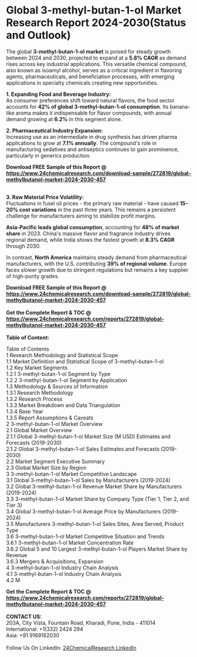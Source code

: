 <h1>Global 3-methyl-butan-1-ol Market Research Report 2024-2030(Status and Outlook)</h1><p>The global <strong>3-methyl-butan-1-ol market</strong> is poised for steady growth between 2024 and 2030, projected to expand at a <strong>5.8% CAGR</strong> as demand rises across key industrial applications. This versatile chemical compound, also known as isoamyl alcohol, serves as a critical ingredient in flavoring agents, pharmaceuticals, and beneficiation processes, with emerging applications in specialty chemicals creating new opportunities.</p><p><strong>1. Expanding Food and Beverage Industry:</strong><br>
As consumer preferences shift toward natural flavors, the food sector accounts for <strong>42% of global 3-methyl-butan-1-ol consumption</strong>. Its banana-like aroma makes it indispensable for flavor compounds, with annual demand growing at <strong>6.2%</strong> in this segment alone.</p><p><strong>2. Pharmaceutical Industry Expansion:</strong><br>
Increasing use as an intermediate in drug synthesis has driven pharma applications to grow at <strong>7.1% annually</strong>. The compound's role in manufacturing sedatives and antiseptics continues to gain prominence, particularly in generics production.</p><div><b>Download FREE Sample of this Report @ 
            <a href="https://www.24chemicalresearch.com/download-sample/272819/global-methylbutanol-market-2024-2030-457">
            https://www.24chemicalresearch.com/download-sample/272819/global-methylbutanol-market-2024-2030-457</a></b></div><br><p><strong>3. Raw Material Price Volatility:</strong><br>
Fluctuations in fusel oil prices - the primary raw material - have caused <strong>15-20% cost variations</strong> in the past three years. This remains a persistent challenge for manufacturers aiming to stabilize profit margins.</p><p><strong>Asia-Pacific leads global consumption</strong>, accounting for <strong>48% of market share</strong> in 2023. China's massive flavor and fragrance industry drives regional demand, while India shows the fastest growth at <strong>8.3% CAGR</strong> through 2030.</p><p>In contrast, <strong>North America</strong> maintains steady demand from pharmaceutical manufacturers, with the U.S. contributing <strong>39% of regional volume</strong>. Europe faces slower growth due to stringent regulations but remains a key supplier of high-purity grades.</p><div><b>Download FREE Sample of this Report @ 
            <a href="https://www.24chemicalresearch.com/download-sample/272819/global-methylbutanol-market-2024-2030-457">
            https://www.24chemicalresearch.com/download-sample/272819/global-methylbutanol-market-2024-2030-457</a></b></div><br><div><b>Get the Complete Report & TOC @ 
            <a href="https://www.24chemicalresearch.com/reports/272819/global-methylbutanol-market-2024-2030-457">
            https://www.24chemicalresearch.com/reports/272819/global-methylbutanol-market-2024-2030-457</a></b></div><br>
            <b>Table of Content:</b><p>Table of Contents<br />
1 Research Methodology and Statistical Scope<br />
1.1 Market Definition and Statistical Scope of 3-methyl-butan-1-ol<br />
1.2 Key Market Segments<br />
1.2.1 3-methyl-butan-1-ol Segment by Type<br />
1.2.2 3-methyl-butan-1-ol Segment by Application<br />
1.3 Methodology & Sources of Information<br />
1.3.1 Research Methodology<br />
1.3.2 Research Process<br />
1.3.3 Market Breakdown and Data Triangulation<br />
1.3.4 Base Year<br />
1.3.5 Report Assumptions & Caveats<br />
2 3-methyl-butan-1-ol Market Overview<br />
2.1 Global Market Overview<br />
2.1.1 Global 3-methyl-butan-1-ol Market Size (M USD) Estimates and Forecasts (2019-2030)<br />
2.1.2 Global 3-methyl-butan-1-ol Sales Estimates and Forecasts (2019-2030)<br />
2.2 Market Segment Executive Summary<br />
2.3 Global Market Size by Region<br />
3 3-methyl-butan-1-ol Market Competitive Landscape<br />
3.1 Global 3-methyl-butan-1-ol Sales by Manufacturers (2019-2024)<br />
3.2 Global 3-methyl-butan-1-ol Revenue Market Share by Manufacturers (2019-2024)<br />
3.3 3-methyl-butan-1-ol Market Share by Company Type (Tier 1, Tier 2, and Tier 3)<br />
3.4 Global 3-methyl-butan-1-ol Average Price by Manufacturers (2019-2024)<br />
3.5 Manufacturers 3-methyl-butan-1-ol Sales Sites, Area Served, Product Type<br />
3.6 3-methyl-butan-1-ol Market Competitive Situation and Trends<br />
3.6.1 3-methyl-butan-1-ol Market Concentration Rate<br />
3.6.2 Global 5 and 10 Largest 3-methyl-butan-1-ol Players Market Share by Revenue<br />
3.6.3 Mergers & Acquisitions, Expansion<br />
4 3-methyl-butan-1-ol Industry Chain Analysis<br />
4.1 3-methyl-butan-1-ol Industry Chain Analysis<br />
4.2 M</p><div><b>Get the Complete Report & TOC @ 
            <a href="https://www.24chemicalresearch.com/reports/272819/global-methylbutanol-market-2024-2030-457">
            https://www.24chemicalresearch.com/reports/272819/global-methylbutanol-market-2024-2030-457</a></b></div><br><b>CONTACT US:</b><br>
            203A, City Vista, Fountain Road, Kharadi, Pune, India - 411014<br>
            International: +1(332) 2424 294<br>
            Asia: +91 9169162030 <br><br>
            Follow Us On LinkedIn: <a href="https://www.linkedin.com/company/24chemicalresearch/">24ChemicalResearch LinkedIn</a>